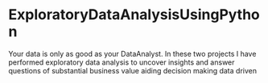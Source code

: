 # ExploratoryDataAnalysisUsingPython
Your data is only as good as your DataAnalyst. In these two projects I have performed exploratory data analysis to uncover insights and answer questions of substantial business value aiding decision making data driven
